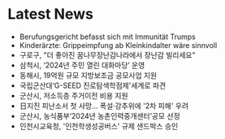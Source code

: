 # Latest News
-  Berufungsgericht befasst sich mit Immunität Trumps
-  Kinderärzte: Grippeimpfung ab Kleinkindalter wäre sinnvoll
-  구로구, "더 좋아진 꿈나무장난감나라에서 장난감 빌리세요"
-  삼척시, ‘2024년 주민 열린 대화마당’ 운영
-  동해시, 19억원 규모 지방보조금 공모사업 지원
-  국립군산대‘G-SEED 진로탐색학점제'세계로 파견
-  군산시, 저소득층 주거이전 비용 지원
-  日지진 피난소서 첫 사망… 폭설·강추위에 '2차 피해' 우려
-  군산시, 농식품부‘2024년 농촌인력중개센터’공모 선정
-  인천시교육청, '인천학생성공버스' 규제 샌드박스 승인

